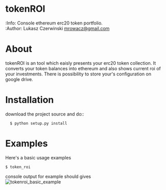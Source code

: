 tokenROI
========
:Info: Console ethereum erc20 token portfolio.<br>
:Author: Lukasz Czerwinski <mrowacz@gmail.com>

About
=====

tokenROI is an tool which eaisly presents your erc20 token collection.
It converts your token balances into ethereum and also shows current roi
of your investments. There is possibility to store your's configuration on
google drive.

Installation
============
download the project source and do::
```
  $ python setup.py install
```
Examples
========
Here's a basic usage examples
```
$ token_roi
```
console output for example should gives<br>
![tokenroi_basic_example](https://user-images.githubusercontent.com/11421787/38460421-a2b09c78-3ab9-11e8-88f3-d132d834b48d.png)